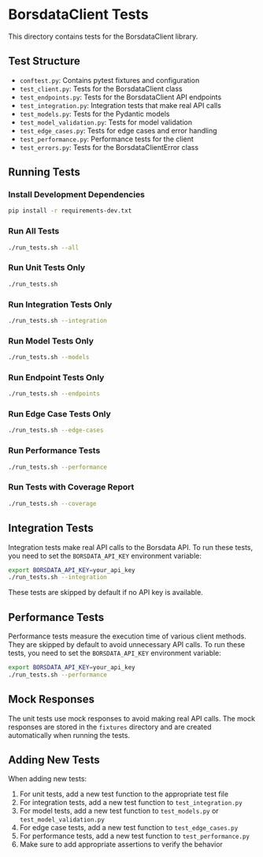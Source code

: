 # BorsdataClient Tests

This directory contains tests for the BorsdataClient library.

## Test Structure

- `conftest.py`: Contains pytest fixtures and configuration
- `test_client.py`: Tests for the BorsdataClient class
- `test_endpoints.py`: Tests for the BorsdataClient API endpoints
- `test_integration.py`: Integration tests that make real API calls
- `test_models.py`: Tests for the Pydantic models
- `test_model_validation.py`: Tests for model validation
- `test_edge_cases.py`: Tests for edge cases and error handling
- `test_performance.py`: Performance tests for the client
- `test_errors.py`: Tests for the BorsdataClientError class

## Running Tests

### Install Development Dependencies

```bash
pip install -r requirements-dev.txt
```

### Run All Tests

```bash
./run_tests.sh --all
```

### Run Unit Tests Only

```bash
./run_tests.sh
```

### Run Integration Tests Only

```bash
./run_tests.sh --integration
```

### Run Model Tests Only

```bash
./run_tests.sh --models
```

### Run Endpoint Tests Only

```bash
./run_tests.sh --endpoints
```

### Run Edge Case Tests Only

```bash
./run_tests.sh --edge-cases
```

### Run Performance Tests

```bash
./run_tests.sh --performance
```

### Run Tests with Coverage Report

```bash
./run_tests.sh --coverage
```

## Integration Tests

Integration tests make real API calls to the Borsdata API. To run these tests, you need to set the `BORSDATA_API_KEY` environment variable:

```bash
export BORSDATA_API_KEY=your_api_key
./run_tests.sh --integration
```

These tests are skipped by default if no API key is available.

## Performance Tests

Performance tests measure the execution time of various client methods. They are skipped by default to avoid unnecessary API calls. To run these tests, you need to set the `BORSDATA_API_KEY` environment variable:

```bash
export BORSDATA_API_KEY=your_api_key
./run_tests.sh --performance
```

## Mock Responses

The unit tests use mock responses to avoid making real API calls. The mock responses are stored in the `fixtures` directory and are created automatically when running the tests.

## Adding New Tests

When adding new tests:

1. For unit tests, add a new test function to the appropriate test file
2. For integration tests, add a new test function to `test_integration.py`
3. For model tests, add a new test function to `test_models.py` or `test_model_validation.py`
4. For edge case tests, add a new test function to `test_edge_cases.py`
5. For performance tests, add a new test function to `test_performance.py`
6. Make sure to add appropriate assertions to verify the behavior
